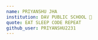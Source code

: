 ```yaml
---
name: PRIYANSHU JHA 
institution: DAV PUBLIC SCHOOL 🚩 
quote: EAT SLEEP CODE REPEAT 
github_user: PRIYANSHU2231
---
```

